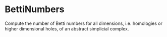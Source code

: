 # BettiNumbers
Compute the number of Betti numbers for all dimensions, i.e. homologies or higher dimensional holes, of an abstract simplicial complex.
